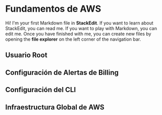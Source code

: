 # Fundamentos de AWS

Hi! I'm your first Markdown file in **StackEdit**. If you want to learn about StackEdit, you can read me. If you want to play with Markdown, you can edit me. Once you have finished with me, you can create new files by opening the **file explorer** on the left corner of the navigation bar.


## Usuario Root
## Configuración de Alertas de Billing
## Configuración del CLI
## Infraestructura Global de AWS
